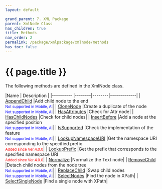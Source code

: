 ```yaml
---
layout: default

grand_parent: 7. XML Package
parent: XmlNode Class
has_children: true
title: Methods
nav_order: 2
permalink: /package/xmlpackage/xmlnode/methods
has_toc: false
---
```

# {{ page.title }}

The following methods are defined in the XmlNode class.

|Name       |  Description |
|----------	|--------|--------|-------------|
| [AppendChild](/package/xmlpackage/xmlnode/methods/appendchild) |Add child node to the end<br><small><span style="color:blue">Not supported in Mobile, AI</span></small>|
| [CloneNode](/package/xmlpackage/xmlnode/methods/clonenode) |Create a duplicate of the node<br><small><span style="color:blue">Not supported in Mobile, AI</span></small>|
| [HasAttributes](/package/xmlpackage/xmlnode/methods/hasattributes) |Check for Attr node|
| [HasChildNodes](/package/xmlpackage/xmlnode/methods/haschildnodes) |Check for child nodes|
| [InsertBefore](/package/xmlpackage/xmlnode/methods/insertbefore) |Add a node at the specified position<br><small><span style="color:blue">Not supported in Mobile, AI</span></small>|
| [IsSupported](/package/xmlpackage/xmlnode/methods/issupported) |Check the implementation of the feature<br><small><span style="color:blue">Not supported in Mobile, AI</span></small>|
| [LookupNamespaceURI](/package/xmlpackage/xmlnode/methods/lookupnamespaceuri) |Get the namespace URI corresponding to the specified prefix<br><small><span style="color:red">Added since Ver.4.0.0</span></small>|
| [LookupPrefix](/package/xmlpackage/xmlnode/methods/lookupprefix) |Get the prefix that corresponds to the specified namespace URI<br><small><span style="color:red">Added since Ver.4.0.0</span></small>|
| [Normalize](/package/xmlpackage/xmlnode/methods/normalize) |Normalize the Text node|
| [RemoveChild](/package/xmlpackage/xmlnode/methods/removechild) |Detach child nodes from the node tree<br><small><span style="color:blue">Not supported in Mobile, AI</span></small>|
| [ReplaceChild](/package/xmlpackage/xmlnode/methods/replacechild) |Swap child nodes<br><small><span style="color:blue">Not supported in Mobile, AI</span></small>|
| [SelectNodes](/package/xmlpackage/xmlnode/methods/selectnodes) |Find the node in XPath|
| [SelectSingleNode](/package/xmlpackage/xmlnode/methods/selectsinglenode) |Find a single node with XPath|
